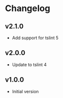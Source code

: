 # Changelog

## v2.1.0

- Add support for tslint 5

## v2.0.0

- Update to tslint 4

## v1.0.0

- Initial version